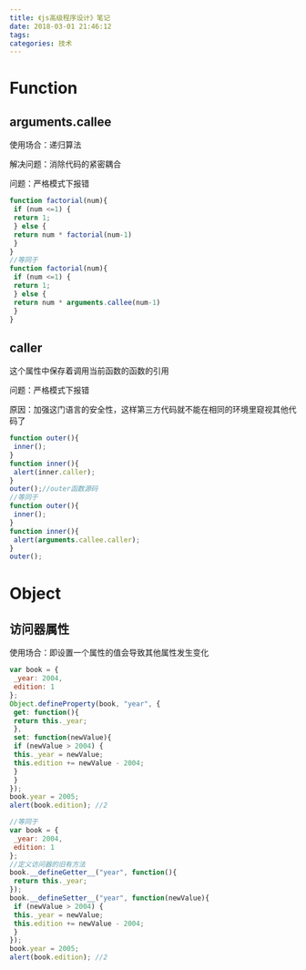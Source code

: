 ```yaml
---
title: 《js高级程序设计》笔记
date: 2018-03-01 21:46:12
tags:
categories: 技术
---
```

 >

# Function

## arguments.callee
使用场合：递归算法

解决问题：消除代码的紧密耦合

问题：严格模式下报错

```javascript
function factorial(num){
 if (num <=1) {
 return 1;
 } else {
 return num * factorial(num-1)
 }
}
//等同于
function factorial(num){
 if (num <=1) {
 return 1;
 } else {
 return num * arguments.callee(num-1)
 }
} 
```
## caller
这个属性中保存着调用当前函数的函数的引用

问题：严格模式下报错

原因：加强这门语言的安全性，这样第三方代码就不能在相同的环境里窥视其他代码了
```javascript
function outer(){
 inner();
}
function inner(){
 alert(inner.caller);
}
outer();//outer函数源码
//等同于
function outer(){
 inner();
}
function inner(){
 alert(arguments.callee.caller);
}
outer(); 
```
# Object
## 访问器属性
使用场合：即设置一个属性的值会导致其他属性发生变化
```javascript
var book = {
 _year: 2004,
 edition: 1
};
Object.defineProperty(book, "year", {
 get: function(){
 return this._year;
 },
 set: function(newValue){
 if (newValue > 2004) {
 this._year = newValue;
 this.edition += newValue - 2004;
 }
 }
});
book.year = 2005;
alert(book.edition); //2 

//等同于
var book = {
 _year: 2004,
 edition: 1
};
//定义访问器的旧有方法
book.__defineGetter__("year", function(){
 return this._year;
});
book.__defineSetter__("year", function(newValue){
 if (newValue > 2004) {
 this._year = newValue;
 this.edition += newValue - 2004;
 }
});
book.year = 2005;
alert(book.edition); //2 
```
